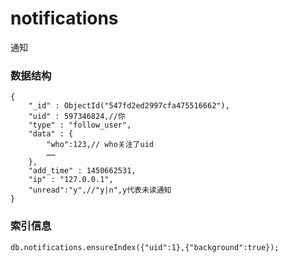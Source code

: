 # notifications
通知


### 数据结构

```
{
    "_id" : ObjectId("547fd2ed2997cfa475516662"),
    "uid" : 597346824,//你
    "type" : "follow_user",
    "data" : {
        "who":123,// who关注了uid
        ……
    },
    "add_time" : 1450662531,
    "ip" : "127.0.0.1",
    "unread":"y",//"y|n",y代表未读通知
}

```

### 索引信息

```
db.notifications.ensureIndex({"uid":1},{"background":true}); 


```